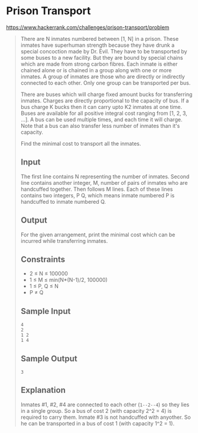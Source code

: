 # Prison Transport

https://www.hackerrank.com/challenges/prison-transport/problem

> There are N inmates numbered between [1, N] in a prison. These inmates have superhuman strength because they have drunk a special concoction made by Dr. Evil. They have to be transported by some buses to a new facility. But they are bound by special chains which are made from strong carbon fibres. Each inmate is either chained alone or is chained in a group along with one or more inmates. A group of inmates are those who are directly or indirectly connected to each other. Only one group can be transported per bus.
>
> There are buses which will charge fixed amount bucks for transferring inmates. Charges are directly proportional to the capacity of bus. If a bus charge K bucks then it can carry upto K2 inmates at one time. Buses are available for all positive integral cost ranging from [1, 2, 3, ...]. A bus can be used multiple times, and each time it will charge. Note that a bus can also transfer less number of inmates than it's capacity.
>
> Find the minimal cost to transport all the inmates.
>
> ## Input
>
> The first line contains N representing the number of inmates. Second line contains another integer, M, number of pairs of inmates who are handcuffed together. Then follows M lines. Each of these lines contains two integers, P Q, which means inmate numbered P is handcuffed to inmate numbered Q.
>
> ## Output
>
> For the given arrangement, print the minimal cost which can be incurred while transferring inmates.
>
> ## Constraints
>
> * 2 ≤ N ≤ 100000
> * 1 ≤ M ≤ min(N*(N-1)/2, 100000)
> * 1 ≤ P, Q ≤ N
> * P ≠ Q
>
> ## Sample Input
>
> ```
> 4
> 2
> 1 2
> 1 4
> ```
>
> ## Sample Output
>
> ```
> 3
> ```
>
> ## Explanation
>
> Inmates #1, #2, #4 are connected to each other (`1--2--4`) so they lies in a single group. So a bus of cost 2 (with capacity 2^2 = 4) is required to carry them. Inmate #3 is not handcuffed with anyother. So he can be transported in a bus of cost 1 (with capacity 1^2 = 1).
